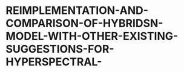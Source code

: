# REIMPLEMENTATION-AND-COMPARISON-OF-HYBRIDSN-MODEL-WITH-OTHER-EXISTING-SUGGESTIONS-FOR-HYPERSPECTRAL-